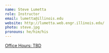 ```yaml
---
name: Steve Lumetta
role: Instructor
email: lumetta@illinois.edu
website: http://lumetta.web.engr.illinois.edu/
photo: steve.jpg
pronouns: he/him/his
---
```


[Office Hours: TBD](#TODO)